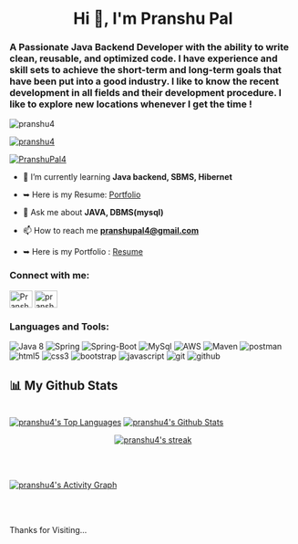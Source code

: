 <h1 align="center">Hi 👋, I'm Pranshu Pal</h1>
<h3 >A Passionate Java Backend Developer with the ability to write clean, reusable, and optimized code. I have experience and skill sets to achieve the short-term and long-term goals that have been put into a good industry. I like to know the recent development in all fields and their development procedure. I like to explore new locations whenever I get the time !</h3>

<p align="left"> <img src="https://komarev.com/ghpvc/?username=pranshu4&label=Profile%20views&color=0e75b6&style=flat" alt="pranshu4" /> </p>

<p align="left"> <a href="https://github.com/ryo-ma/github-profile-trophy"><img src="https://github-profile-trophy.vercel.app/?username=pranshu4" alt="pranshu4" /></a> </p>

<p align="left"> <a href="https://twitter.com/PranshuPal4" target="blank"><img src="https://img.shields.io/twitter/follow/PranshuPal4?logo=twitter&style=for-the-badge" alt="PranshuPal4" /></a> </p>

- 🌱 I’m currently learning **Java backend, SBMS, Hibernet**

- ➥ Here is my Resume:  [Portfolio](https://pranshu4.github.io/)

- 💬 Ask me about **JAVA, DBMS(mysql)**

- 📫 How to reach me **pranshupal4@gmail.com**

- ➥ Here is my Portfolio : [Resume](https://drive.google.com/file/d/1bLXMLLbfEqVbLVSinnIolqLNWqNVasx0/view?usp=sharing)

<h3 align="left">Connect with me:</h3>
<p align="left">
<a href="https://twitter.com/PranshuPal4" target="blank"><img align="center" src="https://raw.githubusercontent.com/rahuldkjain/github-profile-readme-generator/master/src/images/icons/Social/twitter.svg" alt="PranshuPal4" height="30" width="40" /></a>
<a href="https://linkedin.com/in/pranshu-pal-a35443150" target="blank"><img align="center" src="https://raw.githubusercontent.com/rahuldkjain/github-profile-readme-generator/master/src/images/icons/Social/linked-in-alt.svg" alt="pranshu-pal-a35443150" height="30" width="40" /></a>
</p>

<h3 align="left">Languages and Tools:</h3>
<p>
    <img src="https://img.shields.io/badge/java-%23ED8B00.svg?style=for-the-badge&logo=java&logoColor=white" alt="Java 8" />
  <img src="https://img.shields.io/badge/Spring-6DB33F?style=for-the-badge&logo=spring&logoColor=white" alt="Spring" />
     <img src="https://img.shields.io/badge/Spring_Boot-F2F4F9?style=for-the-badge&logo=spring-boot" alt="Spring-Boot" />
    <img src="https://img.shields.io/badge/MySQL-005C84?style=for-the-badge&logo=mysql&logoColor=white" alt="MySql" />
    <img src="https://img.shields.io/badge/AWS-%23FF9900.svg?style=for-the-badge&logo=amazon-aws&logoColor=white" alt="AWS" />
    <img src="https://img.shields.io/badge/apache_maven-C71A36?style=for-the-badge&logo=apachemaven&logoColor=white" alt="Maven" />
    <img src="https://img.shields.io/badge/Postman-FF6C37?style=for-the-badge&logo=Postman&logoColor=white" alt="postman" />
 <img src="https://img.shields.io/badge/HTML5-E34F26?style=for-the-badge&logo=html5&logoColor=white" alt="html5" />
    <img src="https://img.shields.io/badge/CSS3-1572B6?style=for-the-badge&logo=css3&logoColor=white" alt="css3" />
    <img src="https://img.shields.io/badge/Bootstrap-563D7C?style=for-the-badge&logo=bootstrap&logoColor=white" alt="bootstrap" />
    <img src="https://img.shields.io/badge/JavaScript-323330?style=for-the-badge&logo=javascript&logoColor=F7DF1E" alt="javascript" />
    <img src="https://img.shields.io/badge/Git-f44d27?style=for-the-badge&logo=git&logoColor=white" alt="git" />
    <img src="https://img.shields.io/badge/GitHub-100000?style=for-the-badge&logo=github&logoColor=white" alt="github" />
   
</p>


## 📊 My Github Stats

  <br/>
   <a href="https://github.com/pranshu4/github-readme-stats"><img alt="pranshu4's Top Languages" src="https://github-readme-stats.vercel.app/api/top-langs/?username=pranshu4&langs_count=8&count_private=true&layout=compact&theme=react&hide_border=true&bg_color=0D1117" /></a>
    <a href="https://github.com/pranshu4/github-readme-stats"><img alt="pranshu4's Github Stats" src="https://github-readme-stats.vercel.app/api?username=pranshu4&show_icons=true&count_private=true&theme=react&hide_border=true&bg_color=0D1117" /></a>
 
  <br/>

<p align="center">
    <a href="https://github.com/pranshu4/github-readme-streak-stats">
        <img title="🔥 Get streak stats for your profile at git.io/streak-stats" alt="pranshu4's streak" src="https://github-readme-streak-stats.herokuapp.com/?user=pranshu4&theme=black-ice&hide_border=true&stroke=0000&background=060A0CD0"/>
    </a>
</p>

<br/>
<br/>

<a href="https://github.com/pranshu4/github-readme-activity-graph"><img alt="pranshu4's Activity Graph" src="https://activity-graph.herokuapp.com/graph?username=pranshu4&bg_color=0D1117&color=5BCDEC&line=5BCDEC&point=FFFFFF&hide_border=true" /></a>

<br/>
<br/>

Thanks for Visiting...
